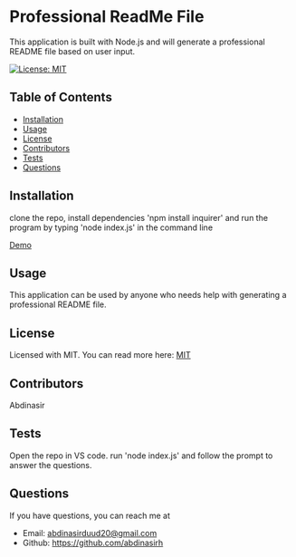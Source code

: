 # Professional ReadMe File

This application is built with Node.js and will generate a professional README file based on user input.

[![License: MIT](https://img.shields.io/badge/License-MIT-yellow.svg)](https://opensource.org/licenses/MIT)

## Table of Contents
* [Installation](#installation)
* [Usage](#usage)
* [License](#license)
* [Contributors](#contributors)
* [Tests](#tests)
* [Questions](#questions) 

## Installation
clone the repo, install dependencies 'npm install inquirer' and run the program by typing 'node index.js' in the command line

[Demo](https://watch.screencastify.com/v/kvGUIR85xPzWeHE3lh6M)

## Usage
This application can be used by anyone who needs help with generating a professional README file.

## License
Licensed with MIT. You can read more here:
[MIT](https://opensource.org/licenses/MIT)


## Contributors
Abdinasir

## Tests
Open the repo in VS code. run 'node index.js' and follow the prompt to answer the questions. 

## Questions

If you have questions, you can reach me at 
* Email: abdinasirduud20@gmail.com
* Github: https://github.com/abdinasirh


